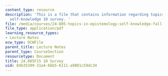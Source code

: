 ```yaml
---
content_type: resource
description: 'This is a file that contains information regarding topics in epistemology:
  self-knowledge 10 survey. '
file: /media/courses/24-805-topics-in-epistemology-self-knowledge-fall-2015/84b3539931a46bb56111a9881c59dc34_MIT24_805F15_10Survey.pdf
file_type: application/pdf
learning_resource_types:
- Lecture Notes
ocw_type: OCWFile
parent_title: Lecture Notes
parent_type: CourseSection
resourcetype: Document
title: 24.805F15 10 Survey
uid: 84b35399-31a4-6bb5-6111-a9881c59dc34
---
```

